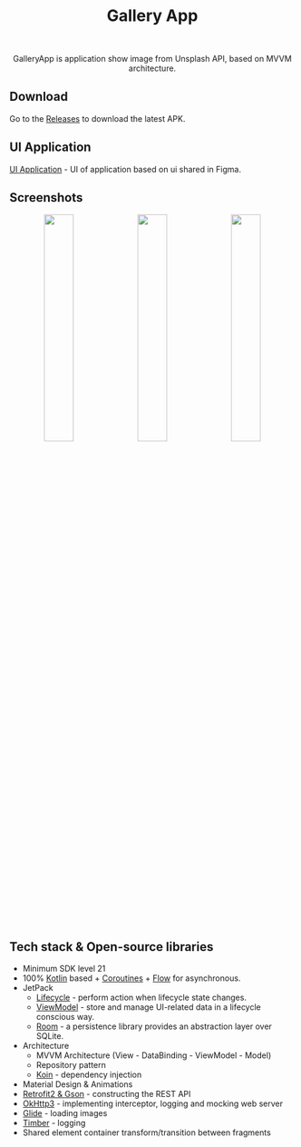 <h1 align="center">Gallery App</h1></br>
<p align="center">  
GalleryApp is application show image from Unsplash API, based on MVVM architecture. 
</p>

<p align="center">

</p>

## Download
Go to the [Releases](https://github.com/LNMCode/GalleryApp/releases) to download the latest APK.

## UI Application

[UI Application](https://www.figma.com/file/abtgGeg11LmHEAgyWqTfTg/Art-gallery-app-UI-(Community)?node-id=0%3A1) - UI of application based on ui shared in Figma. 

## Screenshots
<p align="center">
<img src="/preview/preview0.gif" width="32%"/>
<img src="/preview/preview1.gif" width="32%"/>
<img src="/preview/preview2.gif" width="32%"/>
</p>

## Tech stack & Open-source libraries
- Minimum SDK level 21
- 100% [Kotlin](https://kotlinlang.org/) based + [Coroutines](https://github.com/Kotlin/kotlinx.coroutines) + [Flow](https://kotlin.github.io/kotlinx.coroutines/kotlinx-coroutines-core/kotlinx.coroutines.flow/) for asynchronous.
- JetPack
  - [Lifecycle](https://developer.android.com/topic/libraries/architecture/lifecycle) - perform action when lifecycle state changes.
  - [ViewModel](https://developer.android.com/topic/libraries/architecture/viewmodel) - store and manage UI-related data in a lifecycle conscious way.
  - [Room](https://developer.android.com/topic/libraries/architecture/room) - a persistence library provides an abstraction layer over SQLite.
- Architecture
  - MVVM Architecture (View - DataBinding - ViewModel - Model)
  - Repository pattern
  - [Koin](https://github.com/InsertKoinIO/koin) - dependency injection
- Material Design & Animations
- [Retrofit2 & Gson](https://github.com/square/retrofit) - constructing the REST API
- [OkHttp3](https://github.com/square/okhttp) - implementing interceptor, logging and mocking web server
- [Glide](https://github.com/bumptech/glide) - loading images
- [Timber](https://github.com/JakeWharton/timber) - logging
- Shared element container transform/transition between fragments
